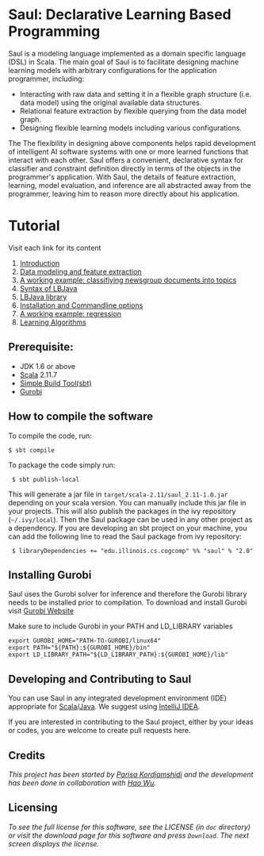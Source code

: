 # Saul: Declarative Learning  Based Programming

Saul is a modeling language implemented as a domain specific language (DSL) in Scala.
The main goal of Saul is to facilitate designing machine learning models with arbitrary configurations for the application programmer, including:

* Interacting with raw data and setting it in a flexible graph structure (i.e. data model) using the original available data structures.
* Relational feature extraction by flexible querying from the data model graph.
* Designing flexible learning models including various configurations.

The The flexibility in designing above components helps rapid development of intelligent AI software systems with one or more learned functions that interact with each other.
Saul offers a convenient, declarative syntax for classifier and constraint definition directly in terms of the objects in the programmer's application.
With Saul, the details of feature extraction, learning, model evaluation, and inference are all abstracted away from the programmer, leaving him to reason more directly about his application.

# Tutorial
Visit each link for its content
 1. [Introduction](doc/INTRO.md)
 2. [Data modeling and feature extraction](doc/DATAMODELING.md)
 3. [A working example: classifiying newsgroup documents into topics](doc/20NEWSGROUP.md)
 4. [Syntax of LBJava](doc/LBJLANGUAGE.md)
 5. [LBJava library](doc/LBJLIBRARY.md)
 6. [Installation and Commandline options](doc/INSTALLATION.md)
 7. [A working example: regression](doc/REGRESSION.md)
 8. [Learning Algorithms](doc/ALGORITHMS.md)


## Prerequisite:
 * JDK 1.6 or above
 * [Scala](http://www.scala-lang.org/) 2.11.7  
 * [Simple Build Tool(sbt)](http://www.scala-sbt.org/)
 * [Gurobi](http://www.gurobi.com/) 


## How to compile the software
 To compile the code, run: 
 
    $ sbt compile 
 
 To package the code simply run:
 
     $ sbt publish-local

This will generate a jar file in `target/scala-2.11/saul_2.11-1.0.jar` depending on your scala version. 
You can manually include this jar file in your projects. This will also publish the packages in the 
ivy repository (`~/.ivy/local`). Then the Saul package can be used in any other project as a dependency. 
If you are developing an sbt project on your machine, you can add the following line to read the 
Saul package from ivy repository: 
  
     $ libraryDependencies += "edu.illinois.cs.cogcomp" %% "saul" % "2.0"

## Installing Gurobi 
Saul uses the Gurobi solver for inference and therefore the Gurobi library needs to be installed 
prior to compilation. To download and install Gurobi visit [Gurobi Website](http://www.gurobi.com/)

Make sure to include Gurobi in your PATH and LD_LIBRARY variables

    export GUROBI_HOME="PATH-TO-GUROBI/linux64"
    export PATH="${PATH}:${GUROBI_HOME}/bin"
    export LD_LIBRARY_PATH="${LD_LIBRARY_PATH}:${GUROBI_HOME}/lib"

## Developing and Contributing to Saul 

You can use Saul in any integrated development environment (IDE) appropriate for [Scala](http:link.to.scala)/[Java](http:link.to.java).
We suggest using  [IntelliJ IDEA](https://www.jetbrains.com/idea/download/). 

If you are interested in contributing to the Saul project, either by your ideas or codes, you are welcome 
to create pull requests here. 

## Credits 
_This project has been started by [Parisa Kordjamshidi](kordjam@illinois.edu) and the development has been done in collaboration with [Hao Wu](haowu4@illinois.edu)._


## Licensing
_To see the full license for this software, see the LICENSE (in `doc` directory) or visit the download page 
for this software and press `Download`. The next screen displays the license._
